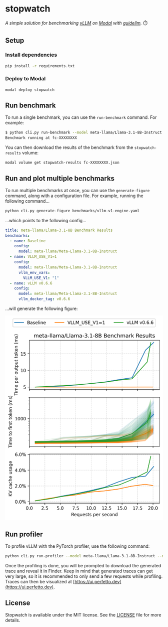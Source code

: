 # stopwatch

_A simple solution for benchmarking [vLLM](https://docs.vllm.ai/en/latest/) on [Modal](https://modal.com/) with [guidellm](https://github.com/neuralmagic/guidellm)._ ⏱️

## Setup

### Install dependencies

```bash
pip install -r requirements.txt
```

### Deploy to Modal

```bash
modal deploy stopwatch
```

## Run benchmark

To run a single benchmark, you can use the `run-benchmark` command.
For example:

```bash
$ python cli.py run-benchmark --model meta-llama/Llama-3.1-8B-Instruct -e VLLM_USE_V1=1
Benchmark running at fc-XXXXXXXX
```

You can then download the results of the benchmark from the `stopwatch-results` volume:

```bash
modal volume get stopwatch-results fc-XXXXXXXX.json
```

## Run and plot multiple benchmarks

To run multiple benchmarks at once, you can use the `generate-figure` command, along with a configuration file. For example, running the following command...

```bash
python cli.py generate-figure benchmarks/vllm-v1-engine.yaml
```

...which points to the following config...

```yaml
title: meta-llama/Llama-3.1-8B Benchmark Results
benchmarks:
  - name: Baseline
    config:
      model: meta-llama/Meta-Llama-3.1-8B-Instruct
  - name: VLLM_USE_V1=1
    config:
      model: meta-llama/Meta-Llama-3.1-8B-Instruct
      vllm_env_vars:
        VLLM_USE_V1: "1"
  - name: vLLM v0.6.6
    config:
      model: meta-llama/Meta-Llama-3.1-8B-Instruct
      vllm_docker_tag: v0.6.6
```

...will generate the following figure:

<p align="center">
  <img src="/benchmarks/vllm-v1-engine.png" width="512" />
</p>

## Run profiler

To profile vLLM with the PyTorch profiler, use the following command:

```bash
python cli.py run-profiler --model meta-llama/Llama-3.1-8B-Instruct --num-requests 10
```

Once the profiling is done, you will be prompted to download the generated trace and reveal it in Finder.
Keep in mind that generated traces can get very large, so it is recommended to only send a few requests while profiling.
Traces can then be visualized at [https://ui.perfetto.dev](https://ui.perfetto.dev).

## License

Stopwatch is available under the MIT license. See the [LICENSE](/LICENSE.md) file for more details.
